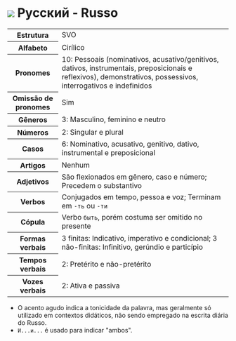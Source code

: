 # <img src="https://flagsapi.com/RU/flat/32.png"> Русский - Russo

<table>
	<tr>
		<th>Estrutura</th>
		<td>SVO</td>
	</tr>
	<tr>
		<th>Alfabeto</th>
		<td>Cirílico</td>
	</tr>
	<tr>
		<th>Pronomes</th>
		<td>10: Pessoais (nominativos, acusativo/genitivos, dativos, instrumentais, preposicionais e reflexivos), demonstrativos, possessivos, interrogativos e indefinidos</td>
	</tr>
	<tr>
		<th>Omissão de pronomes</th>
		<td>Sim</td>
	</tr>
	<tr>
		<th>Gêneros</th>
		<td>3: Masculino, feminino e neutro</td>
	</tr>
	<tr>
		<th>Números</th>
		<td>2: Singular e plural</td>
	</tr>
	<tr>
		<th>Casos</th>
		<td>6: Nominativo, acusativo, genitivo, dativo, instrumental e preposicional</td>
	</tr>
	<tr>
		<th>Artigos</th>
		<td>Nenhum</td>
	</tr>
	<tr>
		<th>Adjetivos</th>
		<td>São flexionados em gênero, caso e número; Precedem o substantivo</td>
	</tr>
	<tr>
		<th>Verbos</th>
		<td>Conjugados em tempo, pessoa e voz; Terminam em <code>-ть</code> ou <code>-ти</code></td>
	</tr>
	<tr>
		<th>Cópula</th>
		<td>Verbo <code>быть</code>, porém costuma ser omitido no presente</td>
	</tr>
	<tr>
		<th>Formas verbais</th>
		<td>3 finitas: Indicativo, imperativo e condicional; 3 não-finitas: Infinitivo, gerúndio e particípio</td>
	</tr>
	<tr>
		<th>Tempos verbais</th>
		<td>2: Pretérito e não-pretérito</td>
	</tr>
	<tr>
		<th>Vozes verbais</th>
		<td>2: Ativa e passiva</td>
	</tr>
</table>

-   O acento agudo indica a tonicidade da palavra, mas geralmente só utilizado em contextos didáticos, não sendo empregado na escrita diária do Russo.
-   `И...и...` é usado para indicar "ambos".
